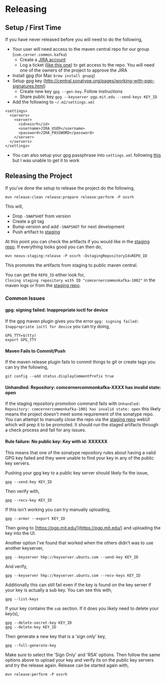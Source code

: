 Releasing
=========

Setup / First Time
------------------

If you have never released before you will need to do the following,

 * Your user will need access to the maven central repo for our group (`com.cerner.common.kafka`)
   * Create a [JIRA account](https://issues.sonatype.org/secure/Signup!default.jspa)
   * Log a ticket ([like this one](https://issues.sonatype.org/browse/OSSRH-37290)) to get access to the repo. You will need one of the owners of the project to approve the JIRA
 * Install gpg (for Mac `brew install gnupg`)
 * Setup gpg key (http://central.sonatype.org/pages/working-with-pgp-signatures.html)
   * Create new key `gpg --gen-key`. Follow instructions
   * Share public key `gpg --keyserver pgp.mit.edu --send-keys KEY_ID`
 * Add the following to `~/.m2/settings.xml`

```
<settings>
  <servers>
    <server>
      <id>ossrh</id>
      <username>JIRA_USER</username>
      <password>JIRA_PASSWORD</password>
    </server>
  </servers>
</settings>
```

 * You can also setup your gpg passphrase into `settings.xml` following [this](http://central.sonatype.org/pages/apache-maven.html#gpg-signed-components) but I was unable to get it to work

Releasing the Project
---------------------

If you've done the setup to release the project do the following,

`mvn release:clean release:prepare release:perform -P ossrh`

This will,

 * Drop `-SNAPSHOT` from version
 * Create a git tag
 * Bump version and add `-SNAPSHOT` for next development
 * Push artifact to [staging](https://oss.sonatype.org)

At this point you can check the artifacts if you would like in the 
[staging repo](https://oss.sonatype.org). If everything looks good you can then do,

`mvn nexus-staging:release -P ossrh -DstagingRepositoryId=REPO_ID`

This promotes the artifacts from staging to public maven central.

You can get the `REPO_ID` either look for,  
`Closing staging repository with ID "comcernercommonkafka-1002"` 
in the maven logs or from the [staging repo](https://oss.sonatype.org). 

### Common Issues

#### gpg: signing failed: Inappropriate ioctl for device

If the gpg maven plugin gives you the error `gpg: signing failed: Inappropriate ioctl for device` 
you can try doing,

```
GPG_TTY=$(tty)
export GPG_TTY
```

#### Maven Fails to Commit/Push

If the maven release plugin fails to commit things to git or create tags you can try 
the following,

`git config --add status.displayCommentPrefix true`

#### Unhandled: Repository: comcernercommonkafka-XXXX has invalid state: open

If the staging repository promotion command fails with 
`Unhandled: Repository: comcernercommonkafka-1001 has invalid state: open` 
this likely means the project doesn't meet some requirement of the sonatype 
repo. You can attempt to manually close the repo via the 
[staging repo](https://oss.sonatype.org) webUI which will prep it to be 
promoted. It should run the staged artifacts through a check process and 
fail for any issues. 

#### Rule failure: No public key: Key with id: XXXXXX

This means that one of the sonatype repository rules about having a valid GPG key 
failed and they were unable to find your key in any of the public key servers.

Pushing your gpg key to a public key server should likely fix the issue,

```
gpg --send-key KEY_ID
```

Then verify with,

```
gpg --recv-key KEY_ID
```

If this isn't working you can try manually uploading,

```
gpg --armor --export KEY_ID
```

Then going to [https://pgp.mit.edu/](https://pgp.mit.edu/) and uploading the key
into the UI.

Another option I've found that worked when the others didn't was to use another 
keyserver,

```
gpg --keyserver hkp://keyserver.ubuntu.com --send-key KEY_ID
```

And verify,

``` 
gpg --keyserver hkp://keyserver.ubuntu.com --recv-keys KEY_ID
```

Additionally this can still fail even if the key is found on the key server if 
your key is actually a sub key. You can see this with,

``` 
gpg --list-keys 
```

If your key contains the `sub` section. If it does you likely need to delete your 
key(s),

``` 
gpg --delete-secret-key KEY_ID 
gpg --delete-key KEY_ID
```

Then generate a new key that is a 'sign only' key,

``` 
gpg --full-generate-key
```

Make sure to select the 'Sign Only' and 'RSA' options. Then follow the same options 
above to upload your key and verify its on the public key servers and try the 
release again. Release can be started again with,

``` 
mvn release:perform -P ossrh
```
